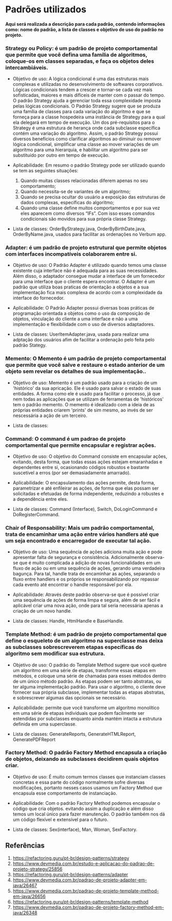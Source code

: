 # Padrões utilizados

#### Aqui será realizada a descrição para cada padrão, contendo informações como: nome do padrão, a lista de classes e objetivo de uso do padrão no projeto.

### Strategy ou Policy: é um padrão de projeto comportamental que permite que você defina uma família de algoritmos, coloque-os em classes separadas, e faça os objetos deles intercambiáveis.
- Objetivo de uso: A lógica condicional é uma das estruturas mais complexas e utilizadas no desenvolvimento de softwares corporativos. 
Lógicas condicionais tendem a crescer e tornar-se cada vez mais sofisticadas, maiores e mais difíceis de manter com o passar do tempo.  
O padrão Strategy ajuda a gerenciar toda essa complexidade imposta pelas lógicas condicionais. O Padrão Strategy sugere que se produza uma família de classes para cada variação do algoritmo e que se forneça para a classe hospedeira uma instância de Strategy para a qual ela delegará em tempo de execução. Um dos pré-requisitos para o Strategy é uma estrutura de herança onde cada subclasse específica contém uma variação do algoritmo. Assim, o padrão Strategy possui diversos benefícios como clarificar algoritmos ao diminuir ou remover lógica condicional, simplificar uma classe ao mover variações de um algoritmo para uma hierarquia, e habilitar um algoritmo para ser substituído por outro em tempo de execução.

- Aplicabilidade: Em resumo o padrão Strategy pode ser utilizado quando se tem as seguintes situações:

  1. Quando muitas classes relacionadas diferem apenas no seu comportamento;
  2. Quando necessita-se de variantes de um algoritmo;
  3. Quando se precisa ocultar do usuário a exposição das estruturas de dados complexas, específicas do algoritmo;
  4. Quando uma classe define muitos comportamentos e por sua vez eles aparecem como diversos “IFs”. Com isso esses comandos condicionais são movidos para sua própria classe Strategy.

- Lista de classes: OrderByStrategy.java, OrderByBirthDate.java, OrderByName.java, usados para facilitar as ordenações no Verbum app.

### Adapter: é um padrão de projeto estrutural que permite objetos com interfaces incompatíveis colaborarem entre si.
- Objetivo de uso: O Padrão Adapter é utilizado quando temos uma classe existente cuja interface não é adequada para as suas necessidades. Além disso, o adaptador consegue mudar a interface de um fornecedor para uma interface que o cliente espera encontrar. O Adapter é um padrão que utiliza boas praticas de orientação a objetos e a sua implementação fica mais complexa de acordo com a complexidade da interface do fornecedor.

- Aplicabilidade: O Padrão Adapter possui diversas boas práticas de programação orientada a objetos como o uso da composição de objetos, vinculação do cliente a uma interface e não a uma implementação e flexibilidade com o uso de diversos adaptadores.

- Lista de classes: UserItemAdapter.java, usada para realizar uma adptação dos usuários afim de facilitar a ordenação pelo feita pelo padrão Stategy.

### Memento: O Memento é um padrão de projeto comportamental que permite que você salve e restaure o estado anterior de um objeto sem revelar os detalhes de sua implementação..
- Objetivo de uso: Memento é um padrão usado para a criação de um 'histórico' da sua apricação. Ele é usado para salvar o estado de suas entidades. A forma como ele é usado para facilitar o processo, já que nem todas as aplicações que se utilizam de ferramentas de 'históricos' tem o padrão memento. O memento é idealizado com a ideia de as próprias entidades criarem 'prints' de sim mesmo, ao invés de ser nescessária a ação de um terceiro.

- Lista de classes:

### Command: O command é um padrao de projeto comportamental que permite encapsular e registrar ações.
- Objetivo de uso: O objetivo do Command consiste em encapsular ações, evitando, desta forma, que todas essas ações estejam emaranhadas e dependentes entre si, ocasionando códigos robustos e bastante suscetível a erros (por ser demasiadamente amarrado).

- Aplicabilidade: O encapsulamento das ações permite, desta forma, parametrizar e até enfileirar as ações, de forma que elas possam ser solicitadas e efetuadas de forma independente, reduzindo a robustes e a dependência entre eles.

- Lista de classes: Command (Interface), Switch, DoLoginCommand e DoRegisterCommand.

### Chair of Responsability: Mais um padrão comportamental, trata de encaminhar uma ação entre vários handlers até que um seja encontrado e encarregador de executar tal ação.
- Objetivo de uso: Uma sequência de ações adiciona muita ação e pode apresentar falta de segurança e consistência. Adicionalmente observa-se que é muito complicada a adição de novas funcionalidades em um fluxo de ação ou em uma sequência de ações, gerando uma verdadeira bagunça. Para tal, handle trata de encaminhar as ações, separando o fluxo entre handlers e os próprios se responsabilizando por repassar cada evento até encontrar o handle responsável por ela.

- Aplicabilidade: Através deste padrão observa-se que é possível criar uma sequência de ações de forma limpa e segura, além de ser fácil e aplicável criar uma nova ação, onde para tal seria necessária apenas a criação de um novo handle.

- Lista de classes: Handle, HtmlHandle e BaseHandle.

### Template Method: é um padrão de projeto comportamental que define o esqueleto de um algoritmo na superclasse mas deixa as subclasses sobrescreverem etapas específicas do algoritmo sem modificar sua estrutura.
- Objetivo de uso: O padrão do Template Method sugere que você quebre um algoritmo em uma série de etapas, transforme essas etapas em métodos, e coloque uma série de chamadas para esses métodos dentro de um único método padrão. As etapas podem ser tanto abstratas, ou ter alguma implementação padrão. Para usar o algoritmo, o cliente deve fornecer sua própria subclasse, implementar todas as etapas abstratas, e sobrescrever algumas das opcionais se necessário.

- Aplicabilidade: permite que você transforme um algoritmo monolítico em uma série de etapas individuais que podem facilmente ser estendidas por subclasses enquanto ainda mantém intacta a estrutura definida em uma superclasse.

- Lista de classes: GenerateReports, GenerateHTMLReport, GeneratePDFReport

### Factory Method: O padrão Factory Method encapsula a criação de objetos, deixando as subclasses decidirem quais objetos criar.
- Objetivo de uso: É muito comum termos classes que instanciam classes concretas e essa parte do código normalmente sofre diversas modificações, portanto nesses casos usamos um Factory Method que encapsula esse comportamento de instanciação.

- Aplicabilidade: Com o padrão Factory Method podemos encapsular o código que cria objetos. evitando assim a duplicação e além disso temos um local único para fazer manutenção. O padrão também nos dá um código flexível e extensível para o futuro.

- Lista de classes: Sex(interface), Man, Woman, SexFactory.

## Referências
1. https://refactoring.guru/pt-br/design-patterns/strategy
2. https://www.devmedia.com.br/estudo-e-aplicacao-do-padrao-de-projeto-strategy/25856
3. https://refactoring.guru/pt-br/design-patterns/adapter
4. https://www.devmedia.com.br/padrao-de-projeto-adapter-em-java/26467
5. https://www.devmedia.com.br/padrao-de-projeto-template-method-em-java/26656
6. https://refactoring.guru/pt-br/design-patterns/template-method
7. https://www.devmedia.com.br/padrao-de-projeto-factory-method-em-java/26348